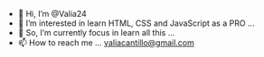 - 👋 Hi, I’m @Valia24
- 👀 I’m interested in learn HTML, CSS and JavaScript as a PRO ...
- 🌱 So, I’m currently focus in learn all this  ...
- 📫 How to reach me ...
 valiacantillo@gmail.com
<!---
Valia24/Valia24 is a ✨ special ✨ repository because its `README.md` (this file) appears on your GitHub profile.
You can click the Preview link to take a look at your changes.
--->
